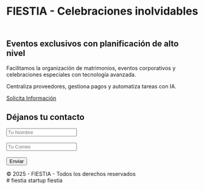 <html lang="es">
    <header>
        <h1>FIESTIA - Celebraciones inolvidables</h1>
    </header>
    <section>
        <h2>Eventos exclusivos con planificación de alto nivel</h2>
        <p>Facilitamos la organización de <span class="highlight">matrimonios</span>, <span class="highlight">eventos corporativos</span> y <span class="highlight">celebraciones especiales</span> con tecnología avanzada.</p>
        <p>Centraliza proveedores, gestiona pagos y automatiza tareas con IA.</p>
        <a href="#contacto" class="cta-button">Solicita Información</a>
    </section>
    <section id="contacto">
        <h2>Déjanos tu contacto</h2>
        <form>
            <input type="text" placeholder="Tu Nombre" required><br><br>
            <input type="email" placeholder="Tu Correo" required><br><br>
            <button type="submit" class="cta-button">Enviar</button>
        </form>
    </section>
    <footer>
        &copy; 2025 - FIESTIA - Todos los derechos reservados
    </footer>
</body>
</html># fiestia
startup fiestia
